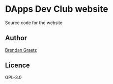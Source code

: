 # DApps Dev Club website

Source code for the website

## Author

[Brendan Graetz](http://bguiz.com)

## Licence

GPL-3.0
